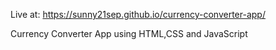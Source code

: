 Live at: https://sunny21sep.github.io/currency-converter-app/

Currency Converter App using HTML,CSS and JavaScript
